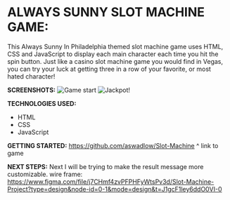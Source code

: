 
# ALWAYS SUNNY SLOT MACHINE GAME:

This Always Sunny In Philadelphia themed slot machine game uses HTML, CSS and JavaScript to display each main character each time you hit the spin button. 
Just like a casino slot machine game you would find in Vegas, you can try your luck at getting three in a row of your favorite, or most hated character! 

**SCREENSHOTS:**
![Game start](https://i.imgur.com/LTOkYzk.png)
![Jackpot!](https://i.imgur.com/N2PaWd9.png)


**TECHNOLOGIES USED:**
- HTML
- CSS
- JavaScript

**GETTING STARTED:**
https://github.com/aswadlow/Slot-Machine
^ link to game

**NEXT STEPS:**
Next I will be trying to make the result message more customizable.
wire frame:
https://www.figma.com/file/j7CHmf4zvPFPHFyWtsPv3d/Slot-Machine-Project?type=design&node-id=0-1&mode=design&t=J1gcF1ley6ddO0VI-0

